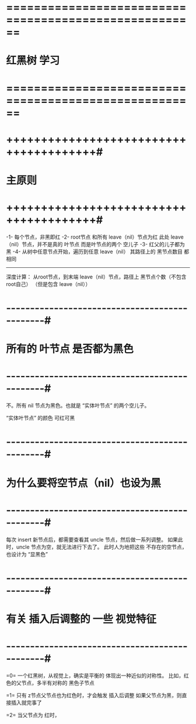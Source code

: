 
# ====================================================== #
#                   红黑树 学习
# ====================================================== #

# +++++++++++++++++++++++++++++++++++++++#
#               主原则
# +++++++++++++++++++++++++++++++++++++++#
-1- 每个节点，非黑即红
-2- root节点 和所有 leave（nil）节点为红
	此处 leave（nil）节点，并不是真的 叶节点
	而是叶节点的两个 空儿子
-3- 红父的儿子都为黑
-4- 从树中任意节点开始，遍历到任意 leave（nil）
	其路径上的 黑节点数目 都相同

--------
深度计算：
从root节点，到末端 leave（nil）节点，路径上 黑节点个数（不包含root自己）
（但是包含 leave（nil））


# ----------------------------------------------#
#       所有的 叶节点 是否都为黑色
# ----------------------------------------------#
不。所有 nil 节点为黑色。也就是 “实体叶节点” 的两个空儿子。

“实体叶节点” 的颜色 可红可黑



# ----------------------------------------------#
#       为什么要将空节点（nil）也设为黑
# ----------------------------------------------#
每次 insert 新节点后，都需要查看其 uncle 节点，然后做一系列调整。
如果此时，uncle 节点为空，就无法进行下去了。
此时人为地把这些 不存在的空节点，也设计为 “显黑色”



# ----------------------------------------------#
#         有关 插入后调整的 一些 视觉特征
# ----------------------------------------------#

=0= 一个红黑树，从视觉上，确实是平衡的
	体现出一种近似的对称性。
	比如，红色的父节点，多半有对称的 黑色子节点


=1= 只有 z节点父节点也为红色时，才会触发 插入后调整
	如果父节点为黑，则直接插入就完事了

=2= 当父节点为 红时，














